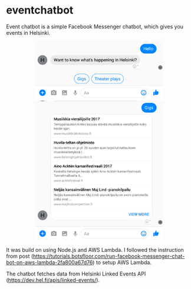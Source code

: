 # eventchatbot
Event chatbot is a simple Facebook Messenger chatbot, which gives you events in Helsinki. 

<p align="center">
  <img src="https://github.com/Jaakko/eventchatbot/blob/master/Screenshot_20170828-091819.png?raw=true" width="350" title="Initial phase with quick replies"/>
  <img src="https://github.com/Jaakko/eventchatbot/blob/master/Screenshot_20170828-091833.png?raw=true" width="350" title="chatbot showing events"/>
</p>



It was build on using Node.js and AWS Lambda. I followed the instruction from post (https://tutorials.botsfloor.com/run-facebook-messenger-chat-bot-on-aws-lambda-2fa800a67d76) to setup AWS Lambda. 

The chatbot fetches data from Helsinki Linked Events API (https://dev.hel.fi/apis/linked-events/).
